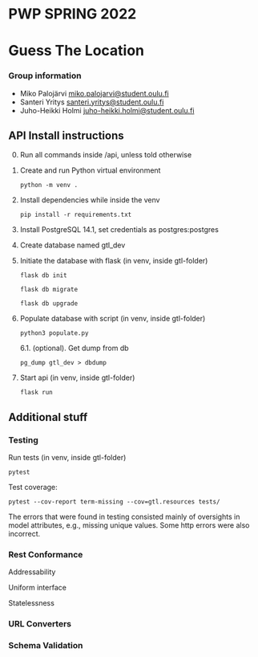 # PWP SPRING 2022

# Guess The Location

### Group information

- Miko Palojärvi miko.palojarvi@student.oulu.fi
- Santeri Yritys santeri.yritys@student.oulu.fi
- Juho-Heikki Holmi juho-heikki.holmi@student.oulu.fi

## API Install instructions

0. Run all commands inside /api, unless told otherwise

1. Create and run Python virtual environment

   `python -m venv .`

2. Install dependencies while inside the venv

   `pip install -r requirements.txt`

3. Install PostgreSQL 14.1, set credentials as postgres:postgres

4. Create database named gtl_dev

5. Initiate the database with flask (in venv, inside gtl-folder)

   `flask db init`

   `flask db migrate`

   `flask db upgrade`

6. Populate database with script (in venv, inside gtl-folder)

   `python3 populate.py`

      6.1. (optional). Get dump from db

      `pg_dump gtl_dev > dbdump`

7. Start api (in venv, inside gtl-folder)

   `flask run`

## Additional stuff

### Testing
Run tests (in venv, inside gtl-folder)

   `pytest`

   Test coverage:

   `pytest --cov-report term-missing --cov=gtl.resources tests/`

   The errors that were found in testing consisted mainly of oversights in model attributes, e.g., missing unique values. Some http errors were also incorrect.

### Rest Conformance



Addressability

Uniform interface

Statelessness

### URL Converters

### Schema Validation